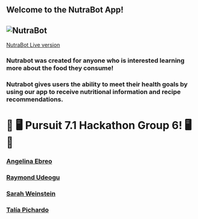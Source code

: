 ## Welcome to the NutraBot App!

## ![NutraBot](https://github.com/angelinaebreo/Nutrabot/blob/main/nutrabot/src/Assets/nutrabot.png?raw=true)

[NutraBot Live version](https://nutrabot.netlify.app/)

### Nutrabot was created for anyone who is interested learning more about the food they consume!
### Nutrabot gives users the ability to meet their health goals by using our app to receive nutritional information and recipe recommendations.


# 👾  🖥️ Pursuit 7.1 Hackathon Group 6! 🖥️   👾
### [Angelina Ebreo](https://github.com/angelinaebreo)
### [Raymond Udeogu](https://github.com/rayu117)
### [Sarah Weinstein](https://github.com/sbweins)
### [Talía Pichardo](https://github.com/Tpichardo)
